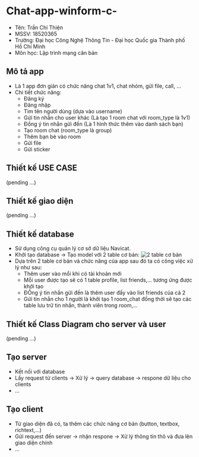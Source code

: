 # Chat-app-winform-c-
- Tên: Trần Chí Thiện
- MSSV: 18520365
- Trường: Đại học Công Nghệ Thông Tin - Đại học Quốc gia Thành phố Hồ Chí Minh
- Môn học: Lập trình mạng căn bản

## Mô tả app
- Là 1 app đơn giản có chức năng chat 1v1, chat nhóm, gửi file, call, ...
- Chi tiết chức năng:
  + Đăng ký
  + Đăng nhập
  + Tìm tên người dùng (dựa vào username)
  + Gửi tin nhắn cho user khác (Là tạo 1 room chat với room_type là 1v1)
  + Đồng ý tin nhắn gửi đến (Là 1 hình thức thêm vào danh sách bạn)
  + Tạo room chat (room_type là group)
  + Thêm bạn bè vào room
  + Gửi file
  + Gửi sticker
  
## Thiết kế USE CASE
(pending ...)

## Thiết kế giao diện
(pending ...)

## Thiết kế database
- Sử dụng công cụ quản lý cơ sở dữ liệu Navicat.
- Khởi tạo database -> Tạo model với 2 table cơ bản:
![2 table cơ bản](https://i.imgur.com/MaU7j4L.png)
- Dựa trên 2 table cơ bản và chức năng của app sau đó ta có công việc xử lý như sau:
  + Thêm user vào mổi khi có tài khoản mới
  + Mỗi user được tạo sẽ có 1 table profile, list friends,... tương ứng được khởi tạo
  + ĐỒng ý tin nhắn gửi đến là thêm user đấy vào list friends của cả 2
  + Gửi tin nhắn cho 1 người là khởi tạo 1 room_chat đồng thời sẽ tạo các table lưu trữ tin nhắn, thành viên trong room,...
  
## Thiết kế Class Diagram cho server và user
(pending ...)

## Tạo server
- Kết nối với database
- Lấy request từ clients -> Xử lý -> query database -> respone dữ liệu cho clients
- ...

## Tạo client
- Từ giao diện đã có, ta thêm các chức năng cơ bản (button, textbox, richtext,...)
- Gửi request đến server -> nhận respone -> Xử lý thông tin thô và đưa lên giao diện chính
- ...
